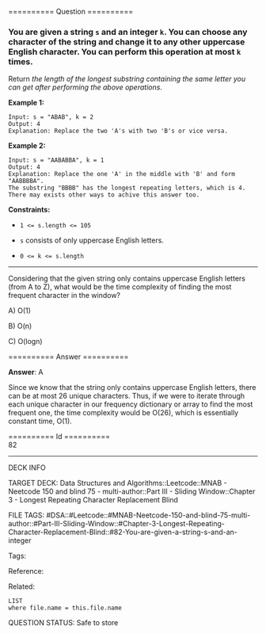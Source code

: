 ========== Question ==========  

### You are given a string `s` and an integer `k`. You can choose any character of the string and change it to any other uppercase English character. You can perform this operation at most `k` times.

Return _the length of the longest substring containing the same letter you can
get after performing the above operations_.

**Example 1:**

```
Input: s = "ABAB", k = 2
Output: 4
Explanation: Replace the two 'A's with two 'B's or vice versa.
```

**Example 2:**

```
Input: s = "AABABBA", k = 1
Output: 4
Explanation: Replace the one 'A' in the middle with 'B' and form "AABBBBA".
The substring "BBBB" has the longest repeating letters, which is 4.
There may exists other ways to achive this answer too.
```

**Constraints:**

- `1 <= s.length <= 105`

- `s` consists of only uppercase English letters.

- `0 <= k <= s.length`

---

Considering that the given string only contains uppercase English letters (from
A to Z), what would be the time complexity of finding the most frequent
character in the window?

A) O(1)

B) O(n)

C) O(logn)  

========== Answer ==========  

**Answer**: A

Since we know that the string only contains uppercase English letters, there can
be at most 26 unique characters. Thus, if we were to iterate through each unique
character in our frequency dictionary or array to find the most frequent one,
the time complexity would be O(26), which is essentially constant time, O(1).

========== Id ==========  
82

---

DECK INFO

TARGET DECK: Data Structures and Algorithms::Leetcode::MNAB - Neetcode 150 and blind 75 - multi-author::Part III - Sliding Window::Chapter 3 - Longest Repeating Character Replacement Blind

FILE TAGS: #DSA::#Leetcode::#MNAB-Neetcode-150-and-blind-75-multi-author::#Part-III-Sliding-Window::#Chapter-3-Longest-Repeating-Character-Replacement-Blind::#82-You-are-given-a-string-s-and-an-integer

Tags:

Reference:

Related:

```dataview
LIST
where file.name = this.file.name
```
QUESTION STATUS: Safe to store
